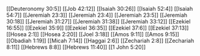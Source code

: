 [[Deuteronomy 30:5]]
[[Job 42:12]]
[[Isaiah 30:26]]
[[Isaiah 52:4]]
[[Isaiah 54:7]]
[[Jeremiah 23:3]]
[[Jeremiah 23:4]]
[[Jeremiah 23:5]]
[[Jeremiah 30:18]]
[[Jeremiah 31:27]]
[[Jeremiah 31:38]]
[[Jeremiah 33:12]]
[[Ezekiel 16:55]]
[[Ezekiel 35:9]]
[[Ezekiel 36:35]]
[[Ezekiel 37:6]]
[[Ezekiel 37:13]]
[[Hosea 2:1]]
[[Hosea 2:20]]
[[Joel 3:18]]
[[Amos 9:11]]
[[Amos 9:15]]
[[Obadiah 1:19]]
[[Micah 7:14]]
[[Haggai 2:6]]
[[Zechariah 2:8]]
[[Zechariah 8:11]]
[[Hebrews 8:8]]
[[Hebrews 11:40]]
[[1 John 5:20]]
